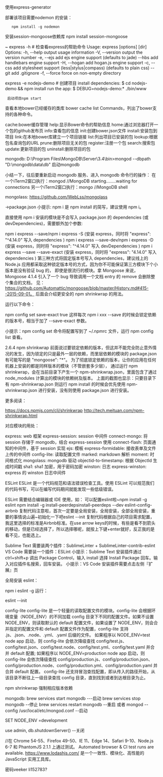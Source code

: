 使用express-generator


部署该项目需要nodemon 的安装：

       npm install -g nodemon

安装session-mongoose依赖库
npm install session-mongoose


~ express -h  # 检查看express的帮助命令
  Usage: express [options] [dir]
  Options:
    -h, --help          output usage information
    -V, --version       output the version number
    -e, --ejs           add ejs engine support (defaults to jade)
        --hbs           add handlebars engine support
    -H, --hogan         add hogan.js engine support
    -c, --css   add stylesheet  support (less|stylus|compass) (defaults to plain css)
        --git           add .gitignore
    -f, --force         force on non-empty directory

express -e nodejs-demo  # 创建项目
 install dependencies:
     $ cd nodejs-demo && npm install
   run the app:
     $ DEBUG=nodejs-demo:* ./bin/www

     启动项目npm start

查看本地bower已经缓存的类库
bower cache list
Commands，列出了bower支持的各种命令。

cache:bower缓存管理
help:显示Bower命令的帮助信息
home:通过浏览器打开一个包的github发布页
info:查看包的信息
init:创建bower.json文件
install:安装包到项目
link:在本地bower库建立一个项目链接
list:列出项目已安装的包
lookup:根据包名查询包的URL
prune:删除项目无关的包
register:注册一个包
search:搜索包
update:更新项目的包
uninstall:删除项目的包

mongodb:
D:\Program Files\MongoDB\Server\3.4\bin>mongod --dbpath "D:\mongodb\data\db" 启动mongodb

小结一下，往后要重新启动 mongodb 服务、进入 mongodb 命令行的操作：
在一个iTerm2窗口执行：mongod //MongoDB starting........waiting for connections
另一个iTerm2窗口执行：mongo //MongoDB shell


mongolass: https://github.com/WebLss/mongolass

->package.json
小提示: npm i 是 npm install 的简写，建议使用 npm i。

直接使用 npm i 安装的模块是不会写入 package.json 的 dependencies (或 devDependencies)，需要额外加个参数:

npm i express --save/npm i express -S (安装 express，同时将 "express": "^4.14.0" 写入 dependencies )
npm i express --save-dev/npm i express -D (安装 express，同时将 "express": "^4.14.0" 写入 devDependencies )
npm i express --save --save-exact (安装 express，同时将 "express": "4.14.0" 写入 dependencies )
第三种方式将固定版本号写入 dependencies，建议线上的 Node.js 应用都采取这种锁定版本号的方式，因为你不可能保证第三方模块下个小版本是没有验证 bug 的，
即使是很流行的模块。拿 Mongoose 来说，Mongoose 4.1.4 引入了一个 bug 导致调用一个文档 entry 的 remove 会删除整个集合的文档，
见：https://github.com/Automattic/mongoose/blob/master/History.md#415--2015-09-01。
后面会介绍更安全的 npm shrinkwrap 的用法。

运行以下命令：

npm config set save-exact true
这样每次 npm i xxx --save 的时候会锁定依赖的版本号，相当于加了 --save-exact 参数。

小提示：npm config set 命令将配置写到了 ~/.npmrc 文件，运行 npm config list 查看。

2.6.4 npm shrinkwrap
前面说过要锁定依赖的版本，但这并不能完全防止意外情况的发生，因为锁定的只是最外一层的依赖，而里层依赖的模块的 package.json 有可能写的是 "mongoose": "*"。
为了彻底锁定依赖的版本，让你的应用在任何机器上安装的都是同样版本的模块（不管嵌套多少层），
通过运行 npm shrinkwrap，会在当前目录下产生一个 npm-shrinkwrap.json，里面包含了通过 node_modules 计算出的模块的依赖树及版本。
上面的截图也显示：只要目录下有 npm-shrinkwrap.json 则运行 npm install 的时候会优先使用 npm-shrinkwrap.json 进行安装，没有则使用 package.json 进行安装。

更多阅读：

https://docs.npmjs.com/cli/shrinkwrap
http://tech.meituan.com/npm-shrinkwrap.html

对应模块的用处：

express: web 框架
express-session: session 中间件
connect-mongo: 将 session 存储于 mongodb，结合 express-session 使用
connect-flash: 页面通知的中间件，基于 session 实现
ejs: 模板
express-formidable: 接收表单及文件上传的中间件
config-lite: 读取配置文件
marked: markdown 解析
moment: 时间格式化
mongolass: mongodb 驱动
objectid-to-timestamp: 根据 ObjectId 生成时间戳
sha1: sha1 加密，用于密码加密
winston: 日志
express-winston: express 的 winston 日志中间件


 ESLint
ESLint 是一个代码规范和语法错误检查工具。使用 ESLint 可以规范我们的代码书写，可以在编写代码期间就能发现一些低级错误。

ESLint 需要结合编辑器或 IDE 使用，如：
可以配置eslint啦~npm install -g eslint
npm install -g install-peerdepsinstall-peerdeps --dev eslint-config-airbnb
复制代码注意啦，首次一定要是全局安装，全局安装，全部全局安装，重要的事情说山遍~初始化一下吧eslint --init
复制代码根据自己的项目需求配置，我这里选择的标准是Airbnb标准。在use arrow keys的时候，有些是看不到箭头的移动，但是已经选择了，所以选择哪呢，就按上下键+enter就好，反正我的是看不见，也能选上。



Sublime Text 需要装两个插件：SublimeLinter + SublimeLinter-contrib-eslint
VS Code 需要装一个插件：ESLint
小提示：Sublime Text 安装插件通过 ctrl+shift+p 调出 Package Control，输入 install 选择 Install Package 回车。输入对应插件名搜索，回车安装。 小提示：VS Code 安装插件需要点击左侧『扩展』页

全局安装 eslint：

npm i eslint -g
运行：

eslint --init


 config-lite
config-lite 是一个轻量的读取配置文件的模块。config-lite 会根据环境变量（NODE_ENV）的不同加载 config 目录下不同的配置文件。如果不设置 NODE_ENV，则读取默认的 default 配置文件，如果设置了 NODE_ENV，则会合并指定的配置文件和 default 配置文件作为配置，config-lite 支持 .js、.json、.node、.yml、.yaml 后缀的文件。
如果程序以 NODE_ENV=test node app 启动，则 config-lite 会依次降级查找 config/test.js、config/test.json、config/test.node、config/test.yml、config/test.yaml 并合并 default 配置; 如果程序以 NODE_ENV=production node app 启动，则 config-lite 会依次降级查找 config/production.js、config/production.json、config/production.node、config/production.yml、config/production.yaml 并合并 default 配置。
config-lite 还支持冒泡查找配置，即从传入的路径开始，从该目录不断往上一级目录查找 config 目录，直到找到或者到达根目录为止。

npm shrinkwrap 强制相应版本依赖


mongodb:
brew services start mongodb  ---启动
brew services stop mongodb --停止
brew services restart mongodb --重启
或者
mongod --config /usr/local/etc/mongod.conf --启动


SET NODE_ENV =development


use admin, db.shutdownServer() --关闭

//在 Chrome 54-55、Firefox 49-50、IE 11、Edge 14、Safari 9-10、Node.js 6-7 和 PhantomJS 2.1.1 上通过测试。
  Automated browser & CI test runs are available.
https://www.lodashjs.com/  是一个一致性、模块化、高性能的 JavaScript 实用工具库。




密码veeker  li152783?